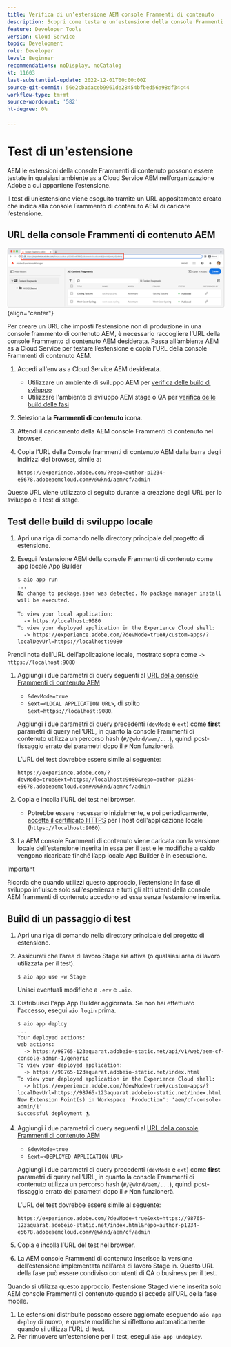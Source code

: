 ```yaml
---
title: Verifica di un’estensione AEM console Frammenti di contenuto
description: Scopri come testare un’estensione della console Frammenti di contenuto AEM prima della distribuzione in produzione.
feature: Developer Tools
version: Cloud Service
topic: Development
role: Developer
level: Beginner
recommendations: noDisplay, noCatalog
kt: 11603
last-substantial-update: 2022-12-01T00:00:00Z
source-git-commit: 56e2cbadaceb9961de28454bfbed56a98df34c44
workflow-type: tm+mt
source-wordcount: '582'
ht-degree: 0%

---
```



# Test di un&#39;estensione

AEM le estensioni della console Frammenti di contenuto possono essere testate in qualsiasi ambiente as a Cloud Service AEM nell’organizzazione Adobe a cui appartiene l’estensione.

Il test di un’estensione viene eseguito tramite un URL appositamente creato che indica alla console Frammento di contenuto AEM di caricare l’estensione.

## URL della console Frammenti di contenuto AEM

![URL della console Frammenti di contenuto AEM](./assets/test/content-fragment-console-url.png){align="center"}

Per creare un URL che imposti l’estensione non di produzione in una console frammento di contenuto AEM, è necessario raccogliere l’URL della console Frammento di contenuto AEM desiderata. Passa all’ambiente AEM as a Cloud Service per testare l’estensione e copia l’URL della console Frammenti di contenuto AEM.

1. Accedi all&#39;env as a Cloud Service AEM desiderata.

   + Utilizzare un ambiente di sviluppo AEM per [verifica delle build di sviluppo](#testing-development-builds)
   + Utilizzare l&#39;ambiente di sviluppo AEM stage o QA per [verifica delle build delle fasi](#testing-stage-builds)

1. Seleziona la __Frammenti di contenuto__ icona.
1. Attendi il caricamento della AEM console Frammenti di contenuto nel browser.
1. Copia l’URL della Console frammenti di contenuto AEM dalla barra degli indirizzi del browser, simile a:

   ```
   https://experience.adobe.com/?repo=author-p1234-e5678.adobeaemcloud.com#/@wknd/aem/cf/admin
   ```

Questo URL viene utilizzato di seguito durante la creazione degli URL per lo sviluppo e il test di stage.

## Test delle build di sviluppo locale

1. Apri una riga di comando nella directory principale del progetto di estensione.
1. Esegui l’estensione AEM della console Frammenti di contenuto come app locale App Builder

   ```shell
   $ aio app run
   ...
   No change to package.json was detected. No package manager install will be executed.
   
   To view your local application:
     -> https://localhost:9080
   To view your deployed application in the Experience Cloud shell:
     -> https://experience.adobe.com/?devMode=true#/custom-apps/?localDevUrl=https://localhost:9080
   ```

Prendi nota dell’URL dell’applicazione locale, mostrato sopra come `-> https://localhost:9080`

1. Aggiungi i due parametri di query seguenti al [URL della console Frammenti di contenuto AEM](#aem-content-fragment-console-url)
   + `&devMode=true`
   + `&ext=<LOCAL APPLICATION URL>`, di solito `&ext=https://localhost:9080`.

   Aggiungi i due parametri di query precedenti (`devMode` e `ext`) come __first__ parametri di query nell’URL, in quanto la console Frammenti di contenuto utilizza un percorso hash (`#/@wknd/aem/...`), quindi post-fissaggio errato dei parametri dopo il `#` Non funzionerà.

   L’URL del test dovrebbe essere simile al seguente:

   ```
   https://experience.adobe.com/?devMode=true&ext=https://localhost:9080&repo=author-p1234-e5678.adobeaemcloud.com#/@wknd/aem/cf/admin
   ```

1. Copia e incolla l’URL del test nel browser.

   + Potrebbe essere necessario inizialmente, e poi periodicamente, [accetta il certificato HTTPS](https://developer.adobe.com/uix/docs/services/aem-cf-console-admin/extension-development/#accepting-the-certificate-first-time-users) per l&#39;host dell&#39;applicazione locale (`https://localhost:9080`).

1. La AEM console Frammenti di contenuto viene caricata con la versione locale dell’estensione inserita in essa per il test e le modifiche a caldo vengono ricaricate finché l’app locale App Builder è in esecuzione.

>[!IMPORTANT]
>
>Ricorda che quando utilizzi questo approccio, l’estensione in fase di sviluppo influisce solo sull’esperienza e tutti gli altri utenti della console AEM frammenti di contenuto accedono ad essa senza l’estensione inserita.


## Build di un passaggio di test

1. Apri una riga di comando nella directory principale del progetto di estensione.
1. Assicurati che l’area di lavoro Stage sia attiva (o qualsiasi area di lavoro utilizzata per il test).

   ```shell
   $ aio app use -w Stage
   ```
   Unisci eventuali modifiche a `.env` e `.aio`.
1. Distribuisci l&#39;app App Builder aggiornata. Se non hai effettuato l&#39;accesso, esegui `aio login` prima.

   ```shell
   $ aio app deploy
   ...
   Your deployed actions:
   web actions:
     -> https://98765-123aquarat.adobeio-static.net/api/v1/web/aem-cf-console-admin-1/generic 
   To view your deployed application:
     -> https://98765-123aquarat.adobeio-static.net/index.html
   To view your deployed application in the Experience Cloud shell:
     -> https://experience.adobe.com/?devMode=true#/custom-apps/?localDevUrl=https://98765-123aquarat.adobeio-static.net/index.html
   New Extension Point(s) in Workspace 'Production': 'aem/cf-console-admin/1'
   Successful deployment 🏄
   ```

1. Aggiungi i due parametri di query seguenti al [URL della console Frammenti di contenuto AEM](#aem-content-fragment-console-url)
   + `&devMode=true`
   + `&ext=<DEPLOYED APPLICATION URL>`

   Aggiungi i due parametri di query precedenti (`devMode` e `ext`) come __first__ parametri di query nell’URL, in quanto la console Frammenti di contenuto utilizza un percorso hash (`#/@wknd/aem/...`), quindi post-fissaggio errato dei parametri dopo il `#` Non funzionerà.

   L’URL del test dovrebbe essere simile al seguente:

   ```
   https://experience.adobe.com/?devMode=true&ext=https://98765-123aquarat.adobeio-static.net/index.html&repo=author-p1234-e5678.adobeaemcloud.com#/@wknd/aem/cf/admin
   ```

1. Copia e incolla l’URL del test nel browser.
1. La AEM console Frammenti di contenuto inserisce la versione dell’estensione implementata nell’area di lavoro Stage in. Questo URL della fase può essere condiviso con utenti di QA o business per il test.

Quando si utilizza questo approccio, l’estensione Staged viene inserita solo AEM console Frammenti di contenuto quando si accede all’URL della fase mobile.

1. Le estensioni distribuite possono essere aggiornate eseguendo `aio app deploy` di nuovo, e queste modifiche si riflettono automaticamente quando si utilizza l&#39;URL di test.
1. Per rimuovere un&#39;estensione per il test, esegui `aio app undeploy`.



